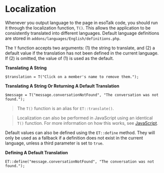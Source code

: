 # Localization

Whenever you output language to the page in esoTalk code, you should run it through the localization function, `T()`. This allows the application to be consistently translated into different languages. Default language definitions are stored in `addons/languages/English/definitions.php`.

The `T` function accepts two arguments: (1) the string to translate, and (2) a default value if the translation has not been defined in the current language. If (2) is omitted, the value of (1) is used as the default.

**Translating A String**

	$translation = T("Click on a member's name to remove them.");

**Translating A String Or Returning A Default Translation**

	$message = T("message.conversationNotFound", "The conversation was not found.");

> The `T()` function is an alias for `ET::translate()`.

<!-- -->
> Localization can also be performed in JavaScript using an identical `T()` function. For more information on how this works, see [JavaScript](/docs/javascript#data).

Default values can also be defined using the `ET::define` method. They will only be used as a fallback if a definition does not exist in the current language, unless a third parameter is set to `true`.

**Defining A Default Translation**

	ET::define("message.conversationNotFound", "The conversation was not found.");
